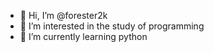 - 👋 Hi, I’m @forester2k
- 👀 I’m interested in the study of programming
- 🌱 I’m currently learning python

<!---
- 💞️ I’m looking to collaborate on ...
- 📫 How to reach me ...
--->
<!---
forester2k/forester2k is a ✨ special ✨ repository because its `README.md` (this file) appears on your GitHub profile.
You can click the Preview link to take a look at your changes.
--->
